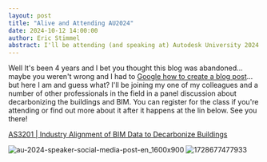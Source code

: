 ```yaml
---
layout: post
title: "Alive and Attending AU2024"
date: 2024-10-12 14:00:00
author: Eric Stimmel
abstract: I'll be attending (and speaking at) Autodesk University 2024 next week.
---
```


Well It's been 4 years and I bet you thought this blog was abandoned... maybe you weren't wrong and I had to [Google how to create a blog post](https://docs.github.com/en/pages/setting-up-a-github-pages-site-with-jekyll/adding-content-to-your-github-pages-site-using-jekyll)... but here I am and guess what? I'll be joining my one of my colleagues and a number of other professionals in the field in a panel discussion about decarbonizing the buildings and BIM. You can register for the class if you're attending or find out more about it after it happens at the lin below. See you there!

[AS3201 \| Industry Alignment of BIM Data to Decarbonize Buildings](https://conferences.autodesk.com/flow/autodesk/au2024/sessioncatalog/page/inperson/session/1714434768695001NYJK)

![au-2024-speaker-social-media-post-en_1600x900](https://github.com/user-attachments/assets/cbb0227e-c769-48a9-94a2-02fdad14c245)
![1728677477933](https://github.com/user-attachments/assets/6ecddb69-2b17-48c1-a845-9f11c636caaa)
